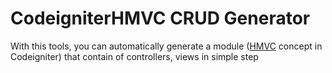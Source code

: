 # CodeigniterHMVC CRUD Generator
With this tools, you can automatically generate a module (<a href="https://bitbucket.org/wiredesignz/codeigniter-modular-extensions-hmvc/downloads/">HMVC</a> concept in Codeigniter) that contain of controllers, views in simple step

